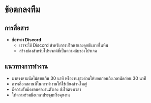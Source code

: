 # ข้อตกลงทีม

## การสื่อสาร

- **ช่องทาง Discord**
  - เราจะใช้ Discord สำหรับการปรึกษาและคุยกันภายในทีม
  - สร้างช่องสำหรับโปรเจกต์ที่เป็นความลับของโปรเจค

## แนวทางการทำงาน
  - มาตรงตามนัดไม่สายเกิน 30 นาที หรืองานธุระด่วนให้บอกก่อนถึงเวลานัดก่อน 30 นาที  
  - การเลือกสถานที่ในการทำงานให้ใช้เสียงส่วนใหญ่
  - มีความรับผิดชอบต่องานตัวเอง ส่งให้ตรงเวลา
  - ให้ความร่วมมือเวลาประชุมหรือคุยงาน
